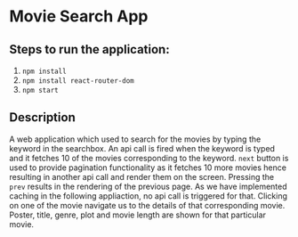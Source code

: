 # Movie Search App

## Steps to run the application:
1. `npm install`
2. `npm install react-router-dom`
3. `npm start`


## Description

A web application which used to search for the movies by typing the keyword in the searchbox. 
An api call is fired when the keyword is typed and it fetches 10 of the movies corresponding to the keyword. 
`next` button is used to provide pagination functionality as it fetches 10 more movies hence resulting in another api call and render them on the screen. 
Pressing the `prev` results in the rendering of the previous page. As we have implemented caching in the following appliaction, no api call is triggered for that.
Clicking on one of the movie navigate us to the details of that corresponding movie. Poster, title, genre, plot and movie length are shown for that particular movie.
